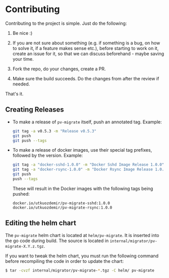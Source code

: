 # Contributing

Contributing to the project is simple. Just do the following:

1. Be nice :)

2. If you are not sure about something (e.g. if something is a bug, on how to solve it, if a feature makes sense etc.),
   before starting to work on it, create an issue for it, so that we can discuss beforehand - maybe saving your time.

3. Fork the repo, do your changes, create a PR.

4. Make sure the build succeeds. Do the changes from after the review if needed.

That's it.

## Creating Releases

- To make a release of `pv-migrate` itself, push an annotated tag. Example:
  ```bash
  git tag -a v0.5.3 -m "Release v0.5.3"
  git push
  git push --tags
  ```

- To make a release of docker images, use their special tag prefixes, followed by the version. Example:
  ```bash
  git tag -a "docker-sshd-1.0.0" -m "Docker Sshd Image Release 1.0.0"
  git tag -a "docker-rsync-1.0.0" -m "Docker Rsync Image Release 1.0.0"
  git push
  push --tags
  ```
  These will result in the Docker images with the following tags being pushed:
  ```
  docker.io/utkuozdemir/pv-migrate-sshd:1.0.0
  docker.io/utkuozdemir/pv-migrate-rsync:1.0.0
  ```

## Editing the helm chart
The `pv-migrate` helm chart is located at `helm/pv-migrate`. It is inserted into the go code during build. The source is located in `internal/migrator/pv-migrate-X.Y.z.tgz`.

If you want to tweak the helm chart, you must run the following command before recompiling the code in order
to update the chart:
```bash
$ tar -cvzf internal/migrator/pv-migrate-*.tgz -C helm/ pv-migrate
```
